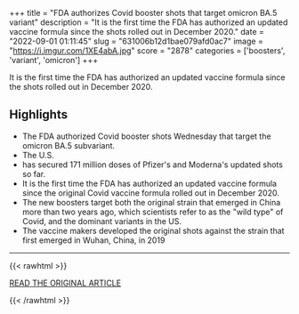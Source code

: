 +++
title = "FDA authorizes Covid booster shots that target omicron BA.5 variant"
description = "It is the first time the FDA has authorized an updated vaccine formula since the shots rolled out in December 2020."
date = "2022-09-01 01:11:45"
slug = "631006b12d1bae079afd0ac7"
image = "https://i.imgur.com/1XE4abA.jpg"
score = "2878"
categories = ['boosters', 'variant', 'omicron']
+++

It is the first time the FDA has authorized an updated vaccine formula since the shots rolled out in December 2020.

## Highlights

- The FDA authorized Covid booster shots Wednesday that target the omicron BA.5 subvariant.
- The U.S.
- has secured 171 million doses of Pfizer's and Moderna's updated shots so far.
- It is the first time the FDA has authorized an updated vaccine formula since the original Covid vaccine formula rolled out in December 2020.
- The new boosters target both the original strain that emerged in China more than two years ago, which scientists refer to as the "wild type" of Covid, and the dominant variants in the US.
- The vaccine makers developed the original shots against the strain that first emerged in Wuhan, China, in 2019

---

{{< rawhtml >}}
  <p class="article-category">
    <a target="_blank" href="https://www.cnbc.com/2022/08/31/fda-authorizes-covid-booster-shots-that-target-omicron-bapoint5-variant-.html">READ THE ORIGINAL ARTICLE</a>
  </p>
{{< /rawhtml >}}
